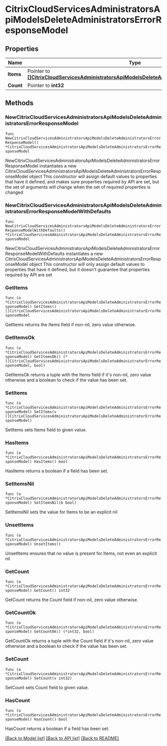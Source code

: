 # CitrixCloudServicesAdministratorsApiModelsDeleteAdministratorsErrorResponseModel

## Properties

Name | Type | Description | Notes
------------ | ------------- | ------------- | -------------
**Items** | Pointer to [**[]CitrixCloudServicesAdministratorsApiModelsDeleteAdministratorErrorResponseModel**](CitrixCloudServicesAdministratorsApiModelsDeleteAdministratorErrorResponseModel.md) |  | [optional] 
**Count** | Pointer to **int32** |  | [optional] 

## Methods

### NewCitrixCloudServicesAdministratorsApiModelsDeleteAdministratorsErrorResponseModel

`func NewCitrixCloudServicesAdministratorsApiModelsDeleteAdministratorsErrorResponseModel() *CitrixCloudServicesAdministratorsApiModelsDeleteAdministratorsErrorResponseModel`

NewCitrixCloudServicesAdministratorsApiModelsDeleteAdministratorsErrorResponseModel instantiates a new CitrixCloudServicesAdministratorsApiModelsDeleteAdministratorsErrorResponseModel object
This constructor will assign default values to properties that have it defined,
and makes sure properties required by API are set, but the set of arguments
will change when the set of required properties is changed

### NewCitrixCloudServicesAdministratorsApiModelsDeleteAdministratorsErrorResponseModelWithDefaults

`func NewCitrixCloudServicesAdministratorsApiModelsDeleteAdministratorsErrorResponseModelWithDefaults() *CitrixCloudServicesAdministratorsApiModelsDeleteAdministratorsErrorResponseModel`

NewCitrixCloudServicesAdministratorsApiModelsDeleteAdministratorsErrorResponseModelWithDefaults instantiates a new CitrixCloudServicesAdministratorsApiModelsDeleteAdministratorsErrorResponseModel object
This constructor will only assign default values to properties that have it defined,
but it doesn't guarantee that properties required by API are set

### GetItems

`func (o *CitrixCloudServicesAdministratorsApiModelsDeleteAdministratorsErrorResponseModel) GetItems() []CitrixCloudServicesAdministratorsApiModelsDeleteAdministratorErrorResponseModel`

GetItems returns the Items field if non-nil, zero value otherwise.

### GetItemsOk

`func (o *CitrixCloudServicesAdministratorsApiModelsDeleteAdministratorsErrorResponseModel) GetItemsOk() (*[]CitrixCloudServicesAdministratorsApiModelsDeleteAdministratorErrorResponseModel, bool)`

GetItemsOk returns a tuple with the Items field if it's non-nil, zero value otherwise
and a boolean to check if the value has been set.

### SetItems

`func (o *CitrixCloudServicesAdministratorsApiModelsDeleteAdministratorsErrorResponseModel) SetItems(v []CitrixCloudServicesAdministratorsApiModelsDeleteAdministratorErrorResponseModel)`

SetItems sets Items field to given value.

### HasItems

`func (o *CitrixCloudServicesAdministratorsApiModelsDeleteAdministratorsErrorResponseModel) HasItems() bool`

HasItems returns a boolean if a field has been set.

### SetItemsNil

`func (o *CitrixCloudServicesAdministratorsApiModelsDeleteAdministratorsErrorResponseModel) SetItemsNil(b bool)`

 SetItemsNil sets the value for Items to be an explicit nil

### UnsetItems
`func (o *CitrixCloudServicesAdministratorsApiModelsDeleteAdministratorsErrorResponseModel) UnsetItems()`

UnsetItems ensures that no value is present for Items, not even an explicit nil
### GetCount

`func (o *CitrixCloudServicesAdministratorsApiModelsDeleteAdministratorsErrorResponseModel) GetCount() int32`

GetCount returns the Count field if non-nil, zero value otherwise.

### GetCountOk

`func (o *CitrixCloudServicesAdministratorsApiModelsDeleteAdministratorsErrorResponseModel) GetCountOk() (*int32, bool)`

GetCountOk returns a tuple with the Count field if it's non-nil, zero value otherwise
and a boolean to check if the value has been set.

### SetCount

`func (o *CitrixCloudServicesAdministratorsApiModelsDeleteAdministratorsErrorResponseModel) SetCount(v int32)`

SetCount sets Count field to given value.

### HasCount

`func (o *CitrixCloudServicesAdministratorsApiModelsDeleteAdministratorsErrorResponseModel) HasCount() bool`

HasCount returns a boolean if a field has been set.


[[Back to Model list]](../README.md#documentation-for-models) [[Back to API list]](../README.md#documentation-for-api-endpoints) [[Back to README]](../README.md)


